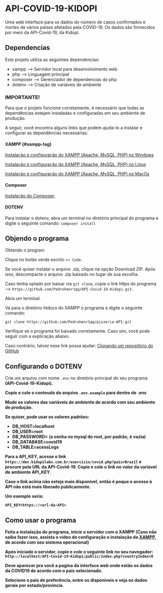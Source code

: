 # API-COVID-19-KIDOPI

Uma web interface para os dados do número de casos confirmados e mortes de vários países afetados pela COVID-19.
Os dados são fornecidos por meio da API-Covid-19, da Kidopi.

## Dependencias

Este projeto utiliza as seguintes dependencias:

* xampp     --> Servidor local para desenvolvimento web
* php       --> Linguagem principal
* composer  --> Gerenciador de dependencias do php
* dotenv    --> Criação de variáveis de ambiente

### IMPORTANTE!

Para que o projeto funcione corretamente, é necessário que todas as dependências estejam instaladas e configuradas em seu ambiente de produção.

A seguir, você encontra alguns links que podem ajuda-lo a instalar e configurar as dependências necessárias:

#### XAMPP {#xampp-tag}

[Instalação e configuração do XAMPP (Apache, MySQL, PHP) no Windows](https://www.youtube.com/watch?v=0Y9OZ0vc1SU)

[Instalação e configuração do XAMPP (Apache, MySQL, PHP) no Linux](https://www.youtube.com/watch?v=aUN0j5Q9quQ)

[Instalação e configuração do XAMPP (Apache, MySQL, PHP) no MacOs](https://www.youtube.com/watch?v=bUqOgDrcsm4)

#### Composer

[Instalação do Composer](https://www.youtube.com/watch?v=VeK3UvBKtqU);

#### DOTENV

Para instalar o dotenv, abra um terminal no diretório principal do programa e digite o seguinte comando: `composer install`

## Objendo o programa

Obtendo o program

Clique no botão verde escrito `<> Code`.

Se você quiser instalar o arquivo .zip, clique na opção Download ZIP. Após isso, descompacte o arquivo .zip baixado no lugar de sua escolha.

Caso tenha optado por baixar via `git clone`, copie o link https do programa --> `https://github.com/Pedrohenr1qq/API-Covid-19-Kidopi.git`.

Abra um terminal.

Vá para o diretório htdocs do XAMPP o programa e digite o seguinte comando:

```
git clone https://github.com/Pedrohenr1qq/pizzeria-API.git 
```

Verifique se o programa foi baixado corretamente. Caso sim, você pode seguir com a explicação abaixo.

Caso contrário, talvez esse link possa ajudar: [Clonando um repositório do GitHub](https://www.youtube.com/watch?v=5ctmK6fV1NQ)

## Configurando o DOTENV

Crie um arquivo com nome `.env` no diretório principal do seu programa <b>(API-Covid-19-Kidopi)<b>.

Copie e cole o conteudo do arquivo `.env.example` para dentro de .env

Mude os valores das variáveis de ambiente de acordo com seu ambiente de produção.

Se quiser, pode usar os valores padrões:

* DB_HOST=localhost
* DB_USER=root
* DB_PASSWORD=       (a senha no mysql do root, por padrão, é vazia)
* DB_DATABASE=covid19
* DB_TABLE=acessLogs

Para a API_KEY, acesse o link `https://dev.kidopilabs.com.br/exercicio/covid.php?pais=Brazil` e procure pela URL da API-Covid-19. Copie e cole o link no valor da variavel de ambiente API_KEY. 

Caso o link acima não esteja mais disponível, então é poque o acesso à API não está mais liberado publicamente.

Um exemplo seria:
```
API_KEY=https://<url-da-API>
```

## Como usar o programa

Feita a instalação do programa, inicie o servidor com o XAMPP (Caso não saiba fazer isso, assista o vídeo de configuração e instalação do [XAMPP](#xampp-tag), de acordo com seu sistema operacional)

Após iniciado o servidor, copie e cole o seguinte link no seu navegador: `http://localhost/API-Covid-19-Kidopi/public/index.php?countryIndex=0`

Deve aparecer pra você a pagina da interface web onde estão os dados da COVID19 de acordo com o país selecionado.

Selecione o país de preferência, entre os disponíveis e veja os dados gerais por estado/provincia.
